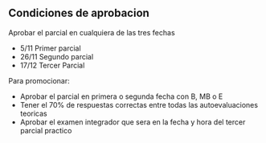 ## Condiciones de aprobacion

Aprobar el parcial en cualquiera de las tres fechas

- 5/11 Primer parcial
- 26/11 Segundo parcial
- 17/12 Tercer Parcial

Para promocionar: 
- Aprobar el parcial en primera o segunda fecha con B, MB o E
- Tener el 70% de respuestas correctas entre todas las autoevaluaciones teoricas 
- Aprobar el examen integrador que sera en la fecha y hora del tercer parcial practico